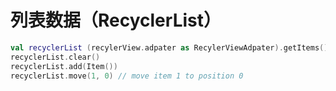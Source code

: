 # 列表数据（RecyclerList）

``` kotlin
val recyclerList (recylerView.adpater as RecylerViewAdpater).getItems()
recyclerList.clear()
recyclerList.add(Item())
recyclerList.move(1, 0) // move item 1 to position 0
```
